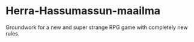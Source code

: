 # Herra-Hassumassun-maailma

Groundwork for a new and super strange RPG game with completely new rules. 
